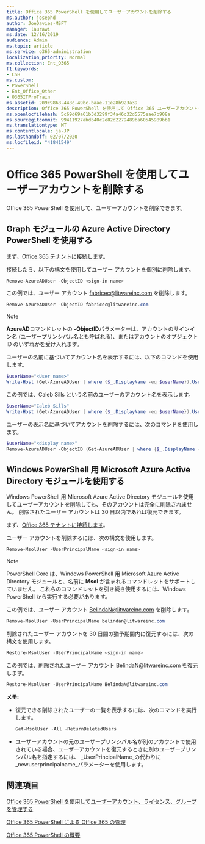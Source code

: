 ```yaml
---
title: Office 365 PowerShell を使用してユーザーアカウントを削除する
ms.author: josephd
author: JoeDavies-MSFT
manager: laurawi
ms.date: 12/16/2019
audience: Admin
ms.topic: article
ms.service: o365-administration
localization_priority: Normal
ms.collection: Ent_O365
f1.keywords:
- CSH
ms.custom:
- PowerShell
- Ent_Office_Other
- O365ITProTrain
ms.assetid: 209c9868-448c-49bc-baae-11e28b923a39
description: Office 365 PowerShell を使用して Office 365 ユーザーアカウントを削除する方法について説明します。
ms.openlocfilehash: 5c69d69a61b3d3299f34a46c32d5575eae7b908a
ms.sourcegitcommit: 99411927abdb40c2e82d2279489ba60545989bb1
ms.translationtype: MT
ms.contentlocale: ja-JP
ms.lasthandoff: 02/07/2020
ms.locfileid: "41841549"
---
```

# <a name="delete-user-accounts-with-office-365-powershell"></a>Office 365 PowerShell を使用してユーザーアカウントを削除する

Office 365 PowerShell を使用して、ユーザーアカウントを削除できます。
   
## <a name="use-the-azure-active-directory-powershell-for-graph-module"></a>Graph モジュールの Azure Active Directory PowerShell を使用する

まず、[Office 365 テナントに接続します](connect-to-office-365-powershell.md#connect-with-the-azure-active-directory-powershell-for-graph-module)。

接続したら、以下の構文を使用してユーザー アカウントを個別に削除します。
  
```powershell
Remove-AzureADUser -ObjectID <sign-in name>
```

この例では、ユーザー アカウント fabricec@litwareinc.com を削除します。
  
```powershell
Remove-AzureADUser -ObjectID fabricec@litwareinc.com
```

> [!NOTE]
> **AzureAD**コマンドレットの **-ObjectID**パラメーターは、アカウントのサインイン名 (ユーザープリンシパル名とも呼ばれる)、またはアカウントのオブジェクト ID のいずれかを受け入れます。
  
ユーザーの名前に基づいてアカウント名を表示するには、以下のコマンドを使用します。
  
```powershell
$userName="<User name>"
Write-Host (Get-AzureADUser | where {$_.DisplayName -eq $userName}).UserPrincipalName
```

この例では、Caleb Sills という名前のユーザーのアカウント名を表示します。
  
```powershell
$userName="Caleb Sills"
Write-Host (Get-AzureADUser | where {$_.DisplayName -eq $userName}).UserPrincipalName
```

ユーザーの表示名に基づいてアカウントを削除するには、次のコマンドを使用します。
  
```powershell
$userName="<display name>"
Remove-AzureADUser -ObjectID (Get-AzureADUser | where {$_.DisplayName -eq $userName}).UserPrincipalName
```

## <a name="use-the-microsoft-azure-active-directory-module-for-windows-powershell"></a>Windows PowerShell 用 Microsoft Azure Active Directory モジュールを使用する

Windows PowerShell 用 Microsoft Azure Active Directory モジュールを使用してユーザーアカウントを削除しても、そのアカウントは完全に削除されません。 削除されたユーザー アカウントは 30 日以内であれば復元できます。

まず、[Office 365 テナントに接続します](connect-to-office-365-powershell.md#connect-with-the-microsoft-azure-active-directory-module-for-windows-powershell)。

ユーザー アカウントを削除するには、次の構文を使用します。
  
```powershell
Remove-MsolUser -UserPrincipalName <sign-in name>
```

>[!Note]
>PowerShell Core は、Windows PowerShell 用 Microsoft Azure Active Directory モジュールと、名前に **Msol** が含まれるコマンドレットをサポートしていません。 これらのコマンドレットを引き続き使用するには、Windows PowerShell から実行する必要があります。
>

この例では、ユーザー アカウント BelindaN@litwareinc.com を削除します。
  
```powershell
Remove-MsolUser -UserPrincipalName belindan@litwareinc.com
```

削除されたユーザー アカウントを 30 日間の猶予期間内に復元するには、次の構文を使用します。
  
```powershell
Restore-MsolUser -UserPrincipalName <sign-in name>
```

この例では、削除されたユーザー アカウント BelindaN@litwareinc.com を復元します。
  
```powershell
Restore-MsolUser -UserPrincipalName BelindaN@litwareinc.com
```

 **メモ:**
  
- 復元できる削除されたユーザーの一覧を表示するには、次のコマンドを実行します。
    
  ```powershell
  Get-MsolUser -All -ReturnDeletedUsers
  ```

- ユーザーアカウントの元のユーザープリンシパル名が別のアカウントで使用されている場合、ユーザーアカウントを復元するときに別のユーザープリンシパル名を指定するには、 _UserPrincipalName_の代わりに_newuserprincipalname_パラメーターを使用します。


## <a name="see-also"></a>関連項目

[Office 365 PowerShell を使用してユーザーアカウント、ライセンス、グループを管理する](manage-user-accounts-and-licenses-with-office-365-powershell.md)
  
[Office 365 PowerShell による Office 365 の管理](manage-office-365-with-office-365-powershell.md)
  
[Office 365 PowerShell の概要](getting-started-with-office-365-powershell.md)
